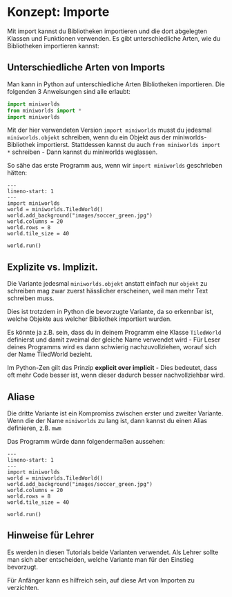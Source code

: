 # Konzept: Importe

Mit import kannst du Bibliotheken importieren und die dort abgelegten Klassen und Funktionen verwenden. Es gibt unterschiedliche Arten, wie du Bibliotheken importieren kannst:

## Unterschiedliche Arten von Imports

Man kann in Python auf unterschiedliche Arten Bibliotheken importieren. 
Die folgenden 3 Anweisungen sind alle erlaubt:

``` python
import miniworlds
from miniworlds import *
import miniworlds 
```

Mit der hier verwendeten Version `import miniworlds` musst du jedesmal `miniworlds.objekt` schreiben, wenn du ein Objekt aus der miniworlds-Bibliothek importierst. Stattdessen kannst du auch `from miniworlds import *` schreiben - Dann kannst du miniworlds weglassen.

So sähe das erste Programm aus, wenn wir `import miniworlds` geschrieben hätten:

``` {code-block} python
---
lineno-start: 1
---
import miniworlds
world = miniworlds.TiledWorld()
world.add_background("images/soccer_green.jpg")
world.columns = 20
world.rows = 8
world.tile_size = 40

world.run()
```

## Explizite vs. Implizit.

Die Variante jedesmal `miniworlds.objekt` anstatt einfach nur `objekt` zu schreiben
mag zwar zuerst hässlicher erscheinen, weil man mehr Text schreiben muss.

Dies ist trotzdem in Python die bevorzugte Variante, da so erkennbar ist,
welche Objekte aus welcher Bibliothek importiert wurden. 

Es könnte ja z.B. sein, dass du in deinem Programm eine Klasse `TiledWorld` definierst
und damit zweimal der gleiche Name verwendet wird - Für Leser deines Programms wird es
dann schwierig nachzuvollziehen, worauf sich der Name TiledWorld bezieht.

Im Python-Zen gilt das Prinzip **explicit over implicit** - Dies bedeutet, dass oft mehr Code besser
ist, wenn dieser dadurch besser nachvollziehbar wird.

## Aliase

Die dritte Variante ist ein Kompromiss zwischen erster und zweiter Variante.
Wenn die der Name `miniworlds` zu lang ist, dann kannst du einen Alias definieren, z.B. `mwm`

Das Programm würde dann folgendermaßen aussehen:

``` {code-block} python
---
lineno-start: 1
---
import miniworlds 
world = miniworlds.TiledWorld()
world.add_background("images/soccer_green.jpg")
world.columns = 20
world.rows = 8
world.tile_size = 40

world.run()
```

## Hinweise für Lehrer

Es werden in diesen Tutorials beide Varianten verwendet. Als Lehrer sollte man sich aber entscheiden,
welche Variante man für den Einstieg bevorzugt.

Für Anfänger kann es hilfreich sein, auf diese Art von Importen zu verzichten.

